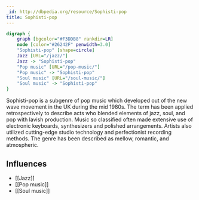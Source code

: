 ```yaml
---
_id: http://dbpedia.org/resource/Sophisti-pop
title: Sophisti-pop
---
```


```dot
digraph {
	graph [bgcolor="#F3DDB8" rankdir=LR]
	node [color="#26242F" penwidth=3.0]
	"Sophisti-pop" [shape=circle]
	Jazz [URL="/jazz/"]
	Jazz -> "Sophisti-pop"
	"Pop music" [URL="/pop-music/"]
	"Pop music" -> "Sophisti-pop"
	"Soul music" [URL="/soul-music/"]
	"Soul music" -> "Sophisti-pop"
}
```

Sophisti-pop is a subgenre of pop music which developed out of the new wave movement in the UK during the mid 1980s. The term has been applied retrospectively to describe acts who blended elements of jazz, soul, and pop with lavish production. Music so classified often made extensive use of electronic keyboards, synthesizers and polished arrangements. Artists also utilized cutting-edge studio technology and perfectionist recording methods. The genre has been described as mellow, romantic, and atmospheric.

## Influences
- [[Jazz]]
- [[Pop music]]
- [[Soul music]]

